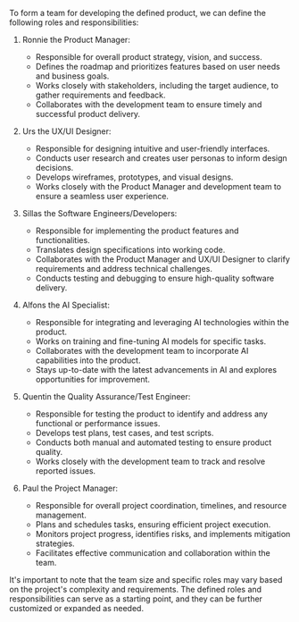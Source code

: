 To form a team for developing the defined product, we can define the following roles and responsibilities:

1. Ronnie the Product Manager:
    - Responsible for overall product strategy, vision, and success.
    - Defines the roadmap and prioritizes features based on user needs and business goals.
    - Works closely with stakeholders, including the target audience, to gather requirements and feedback.
    - Collaborates with the development team to ensure timely and successful product delivery.

2. Urs the UX/UI Designer:
    - Responsible for designing intuitive and user-friendly interfaces.
    - Conducts user research and creates user personas to inform design decisions.
    - Develops wireframes, prototypes, and visual designs.
    - Works closely with the Product Manager and development team to ensure a seamless user experience.

3. Sillas the Software Engineers/Developers:
    - Responsible for implementing the product features and functionalities.
    - Translates design specifications into working code.
    - Collaborates with the Product Manager and UX/UI Designer to clarify requirements and address technical challenges.
    - Conducts testing and debugging to ensure high-quality software delivery.

4. Alfons the AI Specialist:
    - Responsible for integrating and leveraging AI technologies within the product.
    - Works on training and fine-tuning AI models for specific tasks.
    - Collaborates with the development team to incorporate AI capabilities into the product.
    - Stays up-to-date with the latest advancements in AI and explores opportunities for improvement.

5. Quentin the Quality Assurance/Test Engineer:
    - Responsible for testing the product to identify and address any functional or performance issues.
    - Develops test plans, test cases, and test scripts.
    - Conducts both manual and automated testing to ensure product quality.
    - Works closely with the development team to track and resolve reported issues.

6. Paul the Project Manager:
    - Responsible for overall project coordination, timelines, and resource management.
    - Plans and schedules tasks, ensuring efficient project execution.
    - Monitors project progress, identifies risks, and implements mitigation strategies.
    - Facilitates effective communication and collaboration within the team.

It's important to note that the team size and specific roles may vary based on the project's complexity and
requirements. The defined roles and responsibilities can serve as a starting point, and they can be further customized
or expanded as needed.